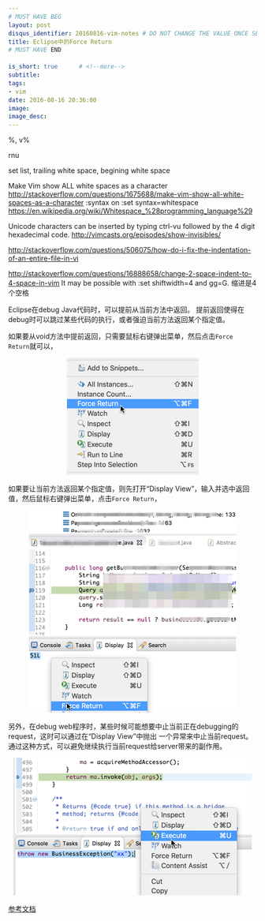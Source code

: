 ```yaml
---
# MUST HAVE BEG
layout: post
disqus_identifier: 20160816-vim-notes # DO NOT CHANGE THE VALUE ONCE SET
title: Eclipse中的Force Return
# MUST HAVE END

is_short: true      # <!--more-->
subtitle:
tags: 
- vim
date: 2016-08-16 20:36:00
image: 
image_desc: 
---
```



%, v%

rnu


set list,  trailing white space, begining white space



Make Vim show ALL white spaces as a character
http://stackoverflow.com/questions/1675688/make-vim-show-all-white-spaces-as-a-character
:syntax on
:set syntax=whitespace
https://en.wikipedia.org/wiki/Whitespace_%28programming_language%29



Unicode characters can be inserted by typing ctrl-vu followed by the 4 digit hexadecimal code.
http://vimcasts.org/episodes/show-invisibles/





http://stackoverflow.com/questions/506075/how-do-i-fix-the-indentation-of-an-entire-file-in-vi



http://stackoverflow.com/questions/16888658/change-2-space-indent-to-4-space-in-vim
It may be possible with :set shiftwidth=4 and gg=G.
缩进是4个空格





Eclipse在debug Java代码时，可以提前从当前方法中返回。
提前返回使得在debug时可以跳过某些代码的执行，或者强迫当前方法返回某个指定值。

如果要从void方法中提前返回，只需要鼠标右键弹出菜单，然后点击`Force Return`就可以，

<!-- at least one blank line before <div>, <p>, <pre> or <table>,
and one blank after </div>.
but you can use <span>, <cite>, <del> freely -->
<div style="text-align: center;">
  <img src="/images/blog/force-return-void.png" alt="force return from void method" style="max-width:267px;">
</div>

如果要让当前方法返回某个指定值，则先打开“Display View”，输入并选中返回值，然后鼠标右键弹出菜单，点击`Force Return`，

<!-- at least one blank line before <div>, <p>, <pre> or <table>,
and one blank after </div>.
but you can use <span>, <cite>, <del> freely -->
<div style="text-align: center;">
  <img src="/images/blog/force-return-value.png" alt="force return a specified value" style="max-width:420px;">
</div>


另外，在debug web程序时，某些时候可能想要中止当前正在debugging的request，这时可以通过在“Display View”中抛出
一个异常来中止当前request。通过这种方式，可以避免继续执行当前request给server带来的副作用。

<!-- at least one blank line before <div>, <p>, <pre> or <table>,
and one blank after </div>.
but you can use <span>, <cite>, <del> freely -->
<div style="text-align: center;">
  <img src="/images/blog/throw-exception.png" alt="throw an exception" style="max-width:484px;">
</div>

[参考文档][1]

[1]: http://help.eclipse.org/neon/index.jsp?topic=%2Forg.eclipse.jdt.doc.user%2Freference%2Fviews%2Fshared%2Fref-forcereturn.htm "Eclipse force return"












